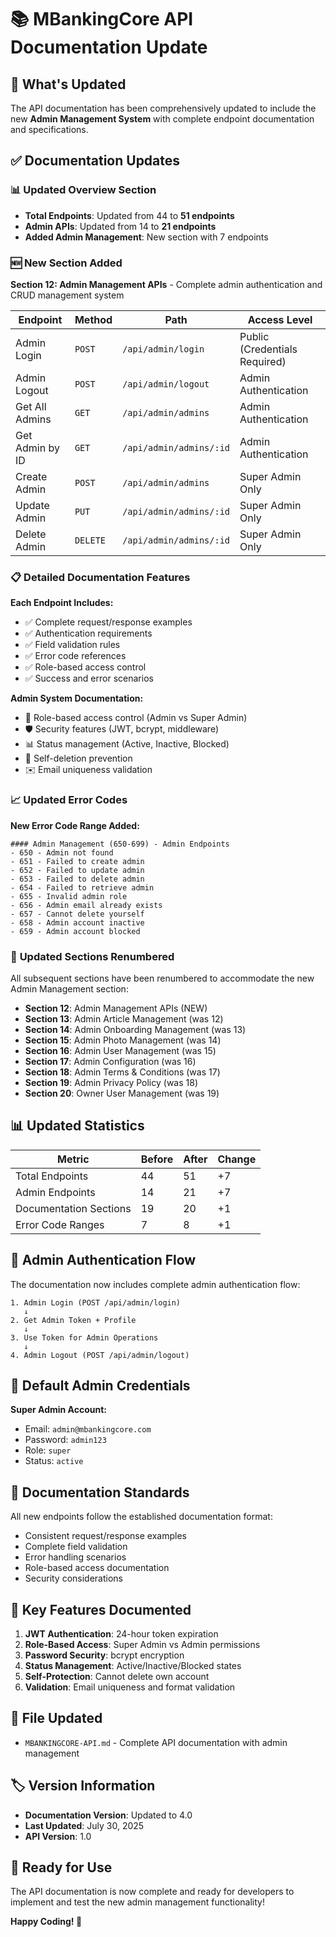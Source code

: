 # 📚 MBankingCore API Documentation Update

## 🎉 What's Updated

The API documentation has been comprehensively updated to include the new **Admin Management System** with complete endpoint documentation and specifications.

## ✅ **Documentation Updates**

### 📊 **Updated Overview Section**
- **Total Endpoints**: Updated from 44 to **51 endpoints**
- **Admin APIs**: Updated from 14 to **21 endpoints**
- **Added Admin Management**: New section with 7 endpoints

### 🆕 **New Section Added**

**Section 12: Admin Management APIs** - Complete admin authentication and CRUD management system

| Endpoint | Method | Path | Access Level |
|----------|--------|------|--------------|
| Admin Login | `POST` | `/api/admin/login` | Public (Credentials Required) |
| Admin Logout | `POST` | `/api/admin/logout` | Admin Authentication |
| Get All Admins | `GET` | `/api/admin/admins` | Admin Authentication |
| Get Admin by ID | `GET` | `/api/admin/admins/:id` | Admin Authentication |
| Create Admin | `POST` | `/api/admin/admins` | Super Admin Only |
| Update Admin | `PUT` | `/api/admin/admins/:id` | Super Admin Only |
| Delete Admin | `DELETE` | `/api/admin/admins/:id` | Super Admin Only |

### 📋 **Detailed Documentation Features**

**Each Endpoint Includes:**
- ✅ Complete request/response examples
- ✅ Authentication requirements
- ✅ Field validation rules
- ✅ Error code references
- ✅ Role-based access control
- ✅ Success and error scenarios

**Admin System Documentation:**
- 🔐 Role-based access control (Admin vs Super Admin)
- 🛡️ Security features (JWT, bcrypt, middleware)
- 📊 Status management (Active, Inactive, Blocked)
- 🚫 Self-deletion prevention
- ✉️ Email uniqueness validation

### 📈 **Updated Error Codes**

**New Error Code Range Added:**
```
#### Admin Management (650-699) - Admin Endpoints
- 650 - Admin not found
- 651 - Failed to create admin
- 652 - Failed to update admin
- 653 - Failed to delete admin
- 654 - Failed to retrieve admin
- 655 - Invalid admin role
- 656 - Admin email already exists
- 657 - Cannot delete yourself
- 658 - Admin account inactive
- 659 - Admin account blocked
```

### 🔄 **Updated Sections Renumbered**

All subsequent sections have been renumbered to accommodate the new Admin Management section:

- **Section 12**: Admin Management APIs (NEW)
- **Section 13**: Admin Article Management (was 12)
- **Section 14**: Admin Onboarding Management (was 13)
- **Section 15**: Admin Photo Management (was 14)
- **Section 16**: Admin User Management (was 15)
- **Section 17**: Admin Configuration (was 16)
- **Section 18**: Admin Terms & Conditions (was 17)
- **Section 19**: Admin Privacy Policy (was 18)
- **Section 20**: Owner User Management (was 19)

## 📊 **Updated Statistics**

| Metric | Before | After | Change |
|--------|--------|-------|--------|
| Total Endpoints | 44 | 51 | +7 |
| Admin Endpoints | 14 | 21 | +7 |
| Documentation Sections | 19 | 20 | +1 |
| Error Code Ranges | 7 | 8 | +1 |

## 🚀 **Admin Authentication Flow**

The documentation now includes complete admin authentication flow:

```
1. Admin Login (POST /api/admin/login)
   ↓
2. Get Admin Token + Profile
   ↓
3. Use Token for Admin Operations
   ↓
4. Admin Logout (POST /api/admin/logout)
```

## 🔑 **Default Admin Credentials**

**Super Admin Account:**
- Email: `admin@mbankingcore.com`
- Password: `admin123`
- Role: `super`
- Status: `active`

## 📝 **Documentation Standards**

All new endpoints follow the established documentation format:
- Consistent request/response examples
- Complete field validation
- Error handling scenarios
- Role-based access documentation
- Security considerations

## 🎯 **Key Features Documented**

1. **JWT Authentication**: 24-hour token expiration
2. **Role-Based Access**: Super Admin vs Admin permissions
3. **Password Security**: bcrypt encryption
4. **Status Management**: Active/Inactive/Blocked states
5. **Self-Protection**: Cannot delete own account
6. **Validation**: Email uniqueness and format validation

## 📖 **File Updated**

- `MBANKINGCORE-API.md` - Complete API documentation with admin management

## 🏷️ **Version Information**

- **Documentation Version**: Updated to 4.0
- **Last Updated**: July 30, 2025
- **API Version**: 1.0

## 🎉 **Ready for Use**

The API documentation is now complete and ready for developers to implement and test the new admin management functionality!

**Happy Coding! 🚀**
